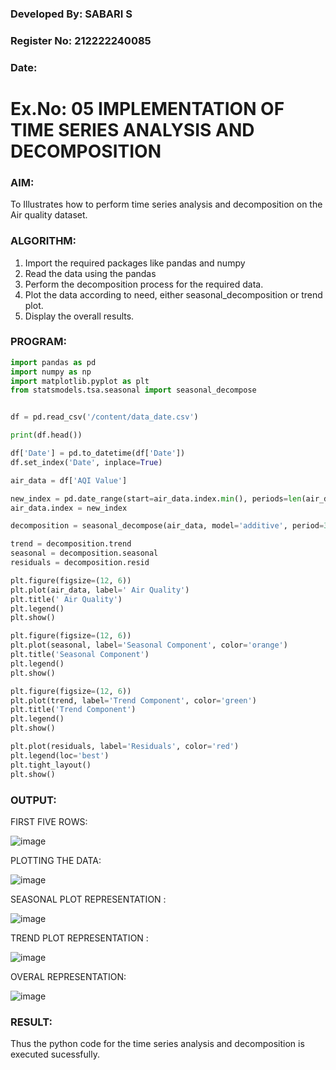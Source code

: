 ### Developed By: SABARI S
### Register No: 212222240085
### Date: 

# Ex.No: 05  IMPLEMENTATION OF TIME SERIES ANALYSIS AND DECOMPOSITION

### AIM:
To Illustrates how to perform time series analysis and decomposition on the Air quality dataset.

### ALGORITHM:
1. Import the required packages like pandas and numpy
2. Read the data using the pandas
3. Perform the decomposition process for the required data.
4. Plot the data according to need, either seasonal_decomposition or trend plot.
5. Display the overall results.

### PROGRAM:
```py
import pandas as pd
import numpy as np
import matplotlib.pyplot as plt
from statsmodels.tsa.seasonal import seasonal_decompose


df = pd.read_csv('/content/data_date.csv') 

print(df.head())

df['Date'] = pd.to_datetime(df['Date'])
df.set_index('Date', inplace=True)

air_data = df['AQI Value']

new_index = pd.date_range(start=air_data.index.min(), periods=len(air_data), freq='B')[:len(air_data)]
air_data.index = new_index

decomposition = seasonal_decompose(air_data, model='additive', period=30) 

trend = decomposition.trend
seasonal = decomposition.seasonal
residuals = decomposition.resid

plt.figure(figsize=(12, 6))
plt.plot(air_data, label=' Air Quality')
plt.title(' Air Quality')
plt.legend()
plt.show()

plt.figure(figsize=(12, 6))
plt.plot(seasonal, label='Seasonal Component', color='orange')
plt.title('Seasonal Component')
plt.legend()
plt.show()

plt.figure(figsize=(12, 6))
plt.plot(trend, label='Trend Component', color='green')
plt.title('Trend Component')
plt.legend()
plt.show()

plt.plot(residuals, label='Residuals', color='red')
plt.legend(loc='best')
plt.tight_layout()
plt.show()
```

### OUTPUT:
FIRST FIVE ROWS:

![image](https://github.com/user-attachments/assets/2dbdf8f5-e816-4ffd-a505-cc9151e72af3)


PLOTTING THE DATA:

![image](https://github.com/user-attachments/assets/176088b0-44ab-462b-bd94-2aab35142834)



SEASONAL PLOT REPRESENTATION :

![image](https://github.com/user-attachments/assets/3b46a6a7-4b01-419d-937c-6765d441abc3)


TREND PLOT REPRESENTATION :

![image](https://github.com/user-attachments/assets/ba57ecc9-be32-4a64-82fb-99dd4a53a8e5)



OVERAL REPRESENTATION:

![image](https://github.com/user-attachments/assets/7cec75a7-7534-436f-9eb3-9135f748afde)




### RESULT:
Thus  the python code for the time series analysis and decomposition is executed sucessfully.
